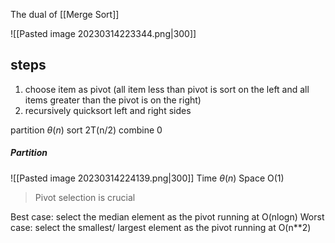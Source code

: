 The dual of [[Merge Sort]]

![[Pasted image 20230314223344.png|300]]
## steps
1. choose item as pivot (all item less than pivot is sort on the left and all items greater than the pivot is on the right)
2. recursively quicksort left and right sides

partition $\theta(n)$
sort 2T(n/2)
combine 0

##### Partition
![[Pasted image 20230314224139.png|300]]
Time $\theta(n)$
Space O(1)

> Pivot selection is crucial

Best case: select the median element as the pivot running at O(nlogn)
Worst case: select the smallest/ largest element as the pivot running at O(n**2)
